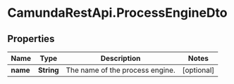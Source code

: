 # CamundaRestApi.ProcessEngineDto

## Properties
Name | Type | Description | Notes
------------ | ------------- | ------------- | -------------
**name** | **String** | The name of the process engine. | [optional] 
